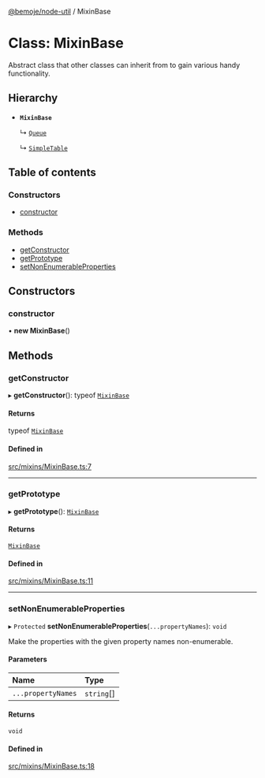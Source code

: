 [@bemoje/node-util](/docs/md/index.md) / MixinBase

# Class: MixinBase

Abstract class that other classes can inherit from to gain various handy functionality.

## Hierarchy

- **`MixinBase`**

  ↳ [`Queue`](/docs/md/classes/Queue.md)

  ↳ [`SimpleTable`](/docs/md/classes/SimpleTable.md)

## Table of contents

### Constructors

- [constructor](/docs/md/classes/MixinBase.md#constructor)

### Methods

- [getConstructor](/docs/md/classes/MixinBase.md#getconstructor)
- [getPrototype](/docs/md/classes/MixinBase.md#getprototype)
- [setNonEnumerableProperties](/docs/md/classes/MixinBase.md#setnonenumerableproperties)

## Constructors

### constructor

• **new MixinBase**()

## Methods

### getConstructor

▸ **getConstructor**(): typeof [`MixinBase`](/docs/md/classes/MixinBase.md)

#### Returns

typeof [`MixinBase`](/docs/md/classes/MixinBase.md)

#### Defined in

[src/mixins/MixinBase.ts:7](https://github.com/bemoje/bemoje-node-util/blob/b545282/src/mixins/MixinBase.ts#L7)

___

### getPrototype

▸ **getPrototype**(): [`MixinBase`](/docs/md/classes/MixinBase.md)

#### Returns

[`MixinBase`](/docs/md/classes/MixinBase.md)

#### Defined in

[src/mixins/MixinBase.ts:11](https://github.com/bemoje/bemoje-node-util/blob/b545282/src/mixins/MixinBase.ts#L11)

___

### setNonEnumerableProperties

▸ `Protected` **setNonEnumerableProperties**(`...propertyNames`): `void`

Make the properties with the given property names non-enumerable.

#### Parameters

| Name | Type |
| :------ | :------ |
| `...propertyNames` | `string`[] |

#### Returns

`void`

#### Defined in

[src/mixins/MixinBase.ts:18](https://github.com/bemoje/bemoje-node-util/blob/b545282/src/mixins/MixinBase.ts#L18)
